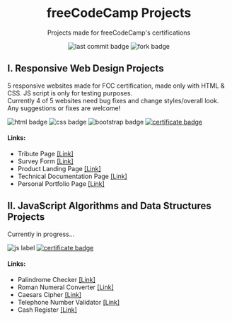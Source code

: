 <h1 align="center">freeCodeCamp Projects</h1>

<p align="center">Projects made for freeCodeCamp's certifications</p>

<p align="center">
  <img alt="last commit badge" src="https://img.shields.io/github/last-commit/ann-dev/fcc-projects?style=flat-square">
  <img alt="fork badge" src="https://img.shields.io/github/forks/ann-dev/fcc-projects?style=social">
</p>

<h2>I. Responsive Web Design Projects</h2>

<p>
5 responsive websites made for FCC certification, made only with HTML & CSS. JS script is only for testing purposes.<br> Currently 4 of 5 websites need bug fixes and change styles/overall look. Any suggestions or fixes are welcome!</p>

<p>
  <img alt="html badge" src="https://img.shields.io/badge/HTML5-orange?style=flat-square">
  <img alt="css badge" src="https://img.shields.io/badge/CSS3-blue?style=flat-square">
  <img alt="bootstrap badge" src="https://img.shields.io/badge/Bootstrap-563D7C?style=flat-square">
  <a href="https://www.freecodecamp.org/certification/merkund/responsive-web-design" target="_blank">
    <img alt="certificate badge" src="https://img.shields.io/badge/freeCodeCamp-certificate-brightgreen?&style=flat-square">
  </a>
</p>

<h4>Links:</h4>
<ul>
  <li>Tribute Page <a href="https://ann-dev.github.io/fcc-projects/fcc-tribute-page/" target="_blank">[Link]</a></li>
  <li>Survey Form <a href="https://ann-dev.github.io/fcc-projects/fcc-survey-form/">[Link]</a></li>
  <li>Product Landing Page <a href="https://ann-dev.github.io/fcc-projects/fcc-product-landing-page/">[Link]</a></li>
  <li>Technical Documentation Page <a href="https://ann-dev.github.io/fcc-projects/fcc-technical-doc-page">[Link]</a></li>
  <li>Personal Portfolio Page <a href="https://ann-dev.github.io/fcc-projects/fcc-portfolio/">[Link]</a></li>
</ul>


<h2>II. JavaScript Algorithms and Data Structures Projects</h2>

<p>Currently in progress...</p>

<p>
  <img alt="js label" src="https://img.shields.io/badge/JavaScript-yellow?style=flat-square">
  <a href="#" target="_blank">
    <img alt="certificate badge" src="https://img.shields.io/badge/freeCodeCamp-certificate-brightgreen?&style=flat-square">
  </a>
</p>


<h4>Links:</h4>
<ul>
  <li>Palindrome Checker <a href="#" target="_blank">[Link]</a></li>
  <li>Roman Numeral Converter <a href="#">[Link]</a></li>
  <li>Caesars Cipher <a href="#">[Link]</a></li>
  <li>Telephone Number Validator <a href="#">[Link]</a></li>
  <li>Cash Register <a href="#">[Link]</a></li>
</ul>
